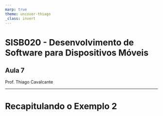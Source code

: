 ```yaml
---
marp: true
theme: uncover-thiago
_class: invert
---
```


<title>Aula 7 — Slides</title>

# **SISB020 - Desenvolvimento de Software para Dispositivos Móveis**

## Aula 7

Prof. Thiago Cavalcante

---

<!-- paginate: true -->

# Recapitulando o Exemplo 2
